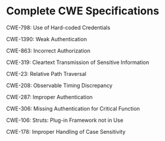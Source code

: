 

# Complete CWE Specifications

CWE-798: Use of Hard-coded Credentials

CWE-1390: Weak Authentication

CWE-863: Incorrect Authorization

CWE-319: Cleartext Transmission of Sensitive Information

CWE-23: Relative Path Traversal

CWE-208: Observable Timing Discrepancy

CWE-287: Improper Authentication

CWE-306: Missing Authentication for Critical Function

CWE-106: Struts: Plug-in Framework not in Use

CWE-178: Improper Handling of Case Sensitivity